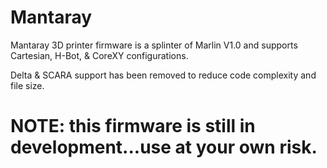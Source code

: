 # Mantaray
Mantaray 3D printer firmware is a splinter of Marlin V1.0 and supports Cartesian, H-Bot, & CoreXY configurations.

Delta & SCARA support has been removed to reduce code complexity and file size.

# NOTE: this firmware is still in development...use at your own risk.
